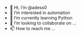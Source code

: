 - 👋 Hi, I’m @adess0
- 👀 I’m interested in automation
- 🌱 I’m currently learning Python
- 💞️ I’m looking to collaborate on ...
- 📫 How to reach me ...

<!---
adess0/adess0 is a ✨ special ✨ repository because its `README.md` (this file) appears on your GitHub profile.
You can click the Preview link to take a look at your changes.
--->
